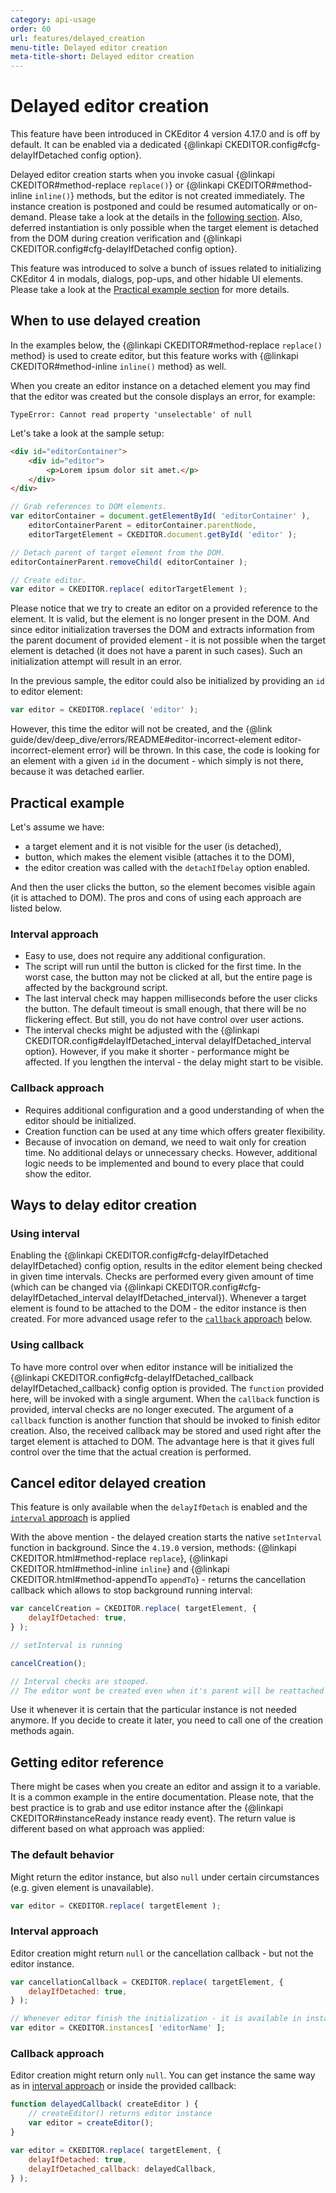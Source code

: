 ```yaml
---
category: api-usage
order: 60
url: features/delayed_creation
menu-title: Delayed editor creation
meta-title-short: Delayed editor creation
---
```


<!--
Copyright (c) 2003-2022, CKSource Holding sp. z o.o. All rights reserved.
For licensing, see LICENSE.md.
-->

# Delayed editor creation

<info-box info="">This feature have been introduced in CKEditor 4 version 4.17.0 and is off by default. It can be enabled via a dedicated {@linkapi CKEDITOR.config#cfg-delayIfDetached config option}.</info-box>

Delayed editor creation starts when you invoke casual {@linkapi CKEDITOR#method-replace `replace()`} or {@linkapi CKEDITOR#method-inline `inline()`} methods, but the editor is not created immediately. The instance creation is postponed and could be resumed automatically or on-demand. Please take a look at the details in the [following section](#ways-to-delay-editor-creation). Also, deferred instantiation is only possible when the target element is detached from the DOM during creation verification and {@linkapi CKEDITOR.config#cfg-delayIfDetached config option}.

This feature was introduced to solve a bunch of issues related to initializing CKEditor 4 in modals, dialogs, pop-ups, and other hidable UI elements. Please take a look at the [Practical example section](#practical-example) for more details.

## When to use delayed creation

<info-box info="">In the examples below, the {@linkapi CKEDITOR#method-replace `replace()` method} is used to create editor, but this feature works with {@linkapi CKEDITOR#method-inline `inline()` method} as well.</info-box>

When you create an editor instance on a detached element you may find that the editor was created but the console displays an error, for example:

```plain
TypeError: Cannot read property 'unselectable' of null
```

Let's take a look at the sample setup:

```html
<div id="editorContainer">
	<div id="editor">
		<p>Lorem ipsum dolor sit amet.</p>
	</div>
</div>
```

```js
// Grab references to DOM elements.
var editorContainer = document.getElementById( 'editorContainer' ),
	editorContainerParent = editorContainer.parentNode,
	editorTargetElement = CKEDITOR.document.getById( 'editor' );

// Detach parent of target element from the DOM.
editorContainerParent.removeChild( editorContainer );

// Create editor.
var editor = CKEDITOR.replace( editorTargetElement );
```

Please notice that we try to create an editor on a provided reference to the element. It is valid, but the element is no longer present in the DOM. And since editor initialization traverses the DOM and extracts information from the parent document of provided element - it is not possible when the target element is detached (it does not have a parent in such cases). Such an initialization attempt will result in an error.

In the previous sample, the editor could also be initialized by providing an `id` to editor element:

```js
var editor = CKEDITOR.replace( 'editor' );
```

However, this time the editor will not be created, and the {@link guide/dev/deep_dive/errors/README#editor-incorrect-element editor-incorrect-element error} will be thrown. In this case, the code is looking for an element with a given `id` in the document - which simply is not there, because it was detached earlier.

## Practical example

Let's assume we have:
- a target element and it is not visible for the user (is detached),
- button, which makes the element visible (attaches it to the DOM),
- the editor creation was called with the `detachIfDelay` option enabled.

And then the user clicks the button, so the element becomes visible again (it is attached to DOM). The pros and cons of using each approach are listed below.

### Interval approach

- Easy to use, does not require any additional configuration.
- The script will run until the button is clicked for the first time. In the worst case, the button may not be clicked at all, but the entire page is affected by the background script.
- The last interval check may happen milliseconds before the user clicks the button. The default timeout is small enough, that there will be no flickering effect. But still, you do not have control over user actions.
- The interval checks might be adjusted with the {@linkapi CKEDITOR.config#delayIfDetached_interval delayIfDetached_interval option}. However, if you make it shorter - performance might be affected. If you lengthen the interval - the delay might start to be visible.

### Callback approach

- Requires additional configuration and a good understanding of when the editor should be initialized.
- Creation function can be used at any time which offers greater flexibility.
- Because of invocation on demand, we need to wait only for creation time. No additional delays or unnecessary checks. However, additional logic needs to be implemented and bound to every place that could show the editor.

## Ways to delay editor creation

### Using interval

Enabling the {@linkapi CKEDITOR.config#cfg-delayIfDetached delayIfDetached} config option, results in the editor element being checked in given time intervals. Checks are performed every given amount of time (which can be changed via {@linkapi CKEDITOR.config#cfg-delayIfDetached_interval delayIfDetached_interval}). Whenever a target element is found to be attached to the DOM - the editor instance is then created. For more advanced usage refer to the [`callback` approach](#using-callback) below.

### Using callback

To have more control over when editor instance will be initialized the {@linkapi CKEDITOR.config#cfg-delayIfDetached_callback delayIfDetached_callback} config option is provided. The `function` provided here, will be invoked with a single argument. When the `callback` function is provided, interval checks are no longer executed. The argument of a `callback` function is another function that should be invoked to finish editor creation. Also, the received callback may be stored and used right after the target element is attached to DOM. The advantage here is that it gives full control over the time that the actual creation is performed.

## Cancel editor delayed creation

<info-box info=''>This feature is only available when the `delayIfDetach` is enabled and the [`interval` approach](#using-interval) is applied</info-box>

With the above mention - the delayed creation starts the native `setInterval` function in background. Since the `4.19.0` version, methods: {@linkapi CKEDITOR.html#method-replace `replace`}, {@linkapi CKEDITOR.html#method-inline `inline`} and {@linkapi CKEDITOR.html#method-appendTo `appendTo`} - returns the cancellation callback which allows to stop background running interval:

```js
var cancelCreation = CKEDITOR.replace( targetElement, {
	delayIfDetached: true,
} );

// setInterval is running

cancelCreation();

// Interval checks are stooped.
// The editor wont be created even when it's parent will be reattached to the DOM.
```

Use it whenever it is certain that the particular instance is not needed anymore. If you decide to create it later, you need to call one of the creation methods again.

## Getting editor reference

There might be cases when you create an editor and assign it to a variable. It is a common example in the entire documentation. Please note, that the best practice is to grab and use editor instance after the {@linkapi CKEDITOR#instanceReady instance ready event}. The return value is different based on what approach was applied:

### The default behavior

Might return the editor instance, but also `null` under certain circumstances (e.g. given element is unavailable).

```js
var editor = CKEDITOR.replace( targetElement );
```

### Interval approach

Editor creation might return `null` or the cancellation callback - but not the editor instance.

```js
var cancellationCallback = CKEDITOR.replace( targetElement, {
	delayIfDetached: true,
} );

// Whenever editor finish the initialization - it is available in instances list:
var editor = CKEDITOR.instances[ 'editorName' ];
```

### Callback approach

Editor creation might return only `null`. You can get instance the same way as in [interval approach](#interval-approach) or inside the provided callback:

```js
function delayedCallback( createEditor ) {
	// createEditor() returns editor instance
	var editor = createEditor();
}

var editor = CKEDITOR.replace( targetElement, {
	delayIfDetached: true,
	delayIfDetached_callback: delayedCallback,
} );
```
